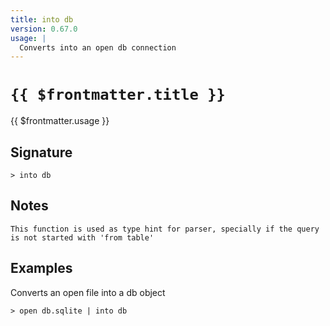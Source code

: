 ```yaml
---
title: into db
version: 0.67.0
usage: |
  Converts into an open db connection
---
```


# <code>{{ $frontmatter.title }}</code>

<div style='white-space: pre-wrap;'>{{ $frontmatter.usage }}</div>

## Signature

```> into db ```

## Notes
```text
This function is used as type hint for parser, specially if the query is not started with 'from table'
```
## Examples

Converts an open file into a db object
```shell
> open db.sqlite | into db
```
